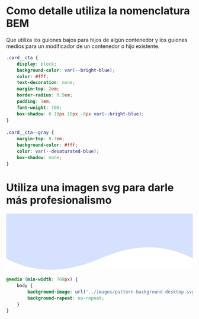 # Como detalle utiliza la nomenclatura BEM

Que utiliza los guiones bajos para hijos de algún contenedor y los guiones medios para un modificador de un contenedor o hijo existente.

```css
.card__cta {
    display: block;
    background-color: var(--bright-blue);
    color: #fff;
    text-decoration: none;
    margin-top: 2em;
    border-radius: 0.5em;
    padding: 1em;
    font-weight: 700;
    box-shadow: 0 10px 10px -8px var(--bright-blue);
}

.card__cta--gray {
    margin-top: 0.7em;
    background-color: #fff;
    color: var(--desaturated-blue);
    box-shadow: none;
}
```

# Utiliza una imagen svg para darle más profesionalismo

![Imagen de fondo](<Proyecto 2/images/pattern-background-desktop.svg>)

```css
@media (min-width: 768px) {
    body {
        background-image: url('../images/pattern-background-desktop.svg');
        background-repeat: no-repeat;
    }
}
```